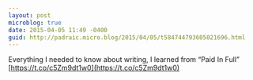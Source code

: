 ```yaml
---
layout: post
microblog: true
date: 2015-04-05 11:49 -0400
guid: http://padraic.micro.blog/2015/04/05/t584744793605021696.html
---
```

Everything I needed to know about writing, I learned from “Paid In Full” [https://t.co/c5Zm9dt1w0](https://t.co/c5Zm9dt1w0)
